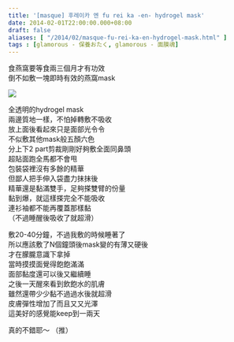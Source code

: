 ```yaml
---
title: '[masque] 후레이카 엔 fu rei ka -en- hydrogel mask'
date: 2014-02-01T22:00:00.000+08:00
draft: false
aliases: [ "/2014/02/masque-fu-rei-ka-en-hydrogel-mask.html" ]
tags : [glamorous - 保養おたく, glamorous - 面膜魂]
---
```


食燕窩要等食兩三個月才有功效  
倒不如敷一塊即時有效的燕窩mask  

![](/images/fureika.jpg)

全透明的hydrogel mask  
兩邊質地一樣，不怕掉轉敷不吸收  
放上面後看起來只是面部光令令  
不似敷其他mask般五顏六色  
分上下2 part剪裁剛剛好夠敷全面同鼻頭  
超貼面跑全馬都不會甩  
包裝袋裡沒有多餘的精華  
但鄙人把手伸入袋盡力抹抹後  
精華還是黏滿雙手，足夠搽雙臂的份量  
黏到爆，就這樣搽完全不能吸收  
連衫袖都不能再覆蓋那樣黏  
（不過睡醒後吸收了就超滑）  
  
敷20-40分鐘，不過我敷的時候睡著了  
所以應該敷了N個鐘頭後mask變的有薄又硬後  
才在朦朧意識下拿掉  
當時摸摸面覺得飽飽滿滿  
面部黏度還可以後又繼續睡  
之後一天醒來看到飲飽水的肌膚  
雖然還帶少少黏不過過水後就超滑  
皮膚彈性增加了而且又又光澤  
這美好的感覺能keep到一兩天  
  
真的不錯耶～ （推）
